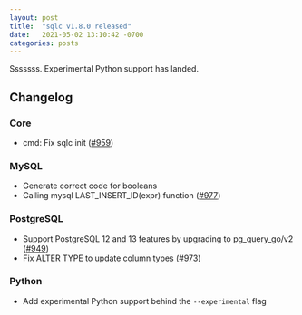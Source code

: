 ```yaml
---
layout: post
title:  "sqlc v1.8.0 released"
date:   2021-05-02 13:10:42 -0700
categories: posts
---
```


Sssssss. Experimental Python support has landed.

## Changelog

### Core
- cmd: Fix sqlc init ([#959](https://github.com/kyleconroy/sqlc/pull/959)) 

### MySQL
- Generate correct code for booleans
- Calling mysql LAST_INSERT_ID(expr) function ([#977](https://github.com/kyleconroy/sqlc/pull/977)) 

### PostgreSQL
- Support PostgreSQL 12 and 13 features by upgrading to pg_query_go/v2 ([#949](https://github.com/kyleconroy/sqlc/pull/949))
- Fix ALTER TYPE to update column types ([#973](https://github.com/kyleconroy/sqlc/pull/973))

### Python
- Add experimental Python support behind the `--experimental` flag

